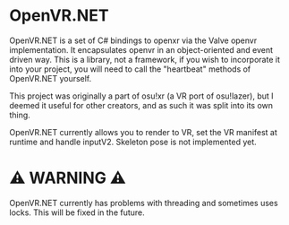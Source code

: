 # OpenVR.NET
 
OpenVR.NET is a set of C# bindings to openxr via the Valve openvr implementation. It encapsulates openvr in an object-oriented and event driven way. This is a library, not a framework, if you wish to incorporate it into your project, you will need to call the "heartbeat" methods of OpenVR.NET yourself.

This project was originally a part of osu!xr (a VR port of osu!lazer), but I deemed it useful for other creators, and as such it was split into its own thing.

OpenVR.NET currently allows you to render to VR, set the VR manifest at runtime and handle inputV2. Skeleton pose is not implemented yet.

# ⚠️ WARNING ⚠️
OpenVR.NET currently has problems with threading and sometimes uses locks. This will be fixed in the future.